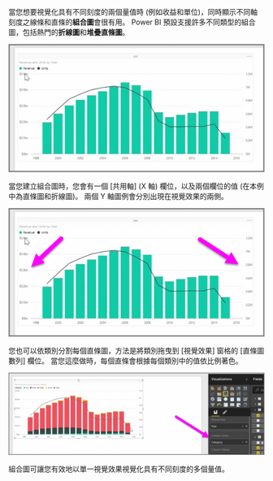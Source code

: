當您想要視覺化具有不同刻度的兩個量值時 (例如收益和單位)，同時顯示不同軸刻度之線條和直條的**組合圖**會很有用。 Power BI 預設支援許多不同類型的組合圖，包括熱門的**折線圖**和**堆疊直條圖**。

![](media/3-3-create-combination-charts/3-3_1.png)

當您建立組合圖時，您會有一個 \[共用軸] \(X 軸) 欄位，以及兩個欄位的值 (在本例中為直條圖和折線圖)。 兩個 Y 軸圖例會分別出現在視覺效果的兩側。

![](media/3-3-create-combination-charts/3-3_2.png)

您也可以依類別分割每個直條圖，方法是將類別拖曳到 [視覺效果] 窗格的 [直條圖數列] 欄位。 當您這麼做時，每個直條會根據每個類別中的值依比例著色。

![](media/3-3-create-combination-charts/3-3_3.png)

組合圖可讓您有效地以單一視覺效果視覺化具有不同刻度的多個量值。

